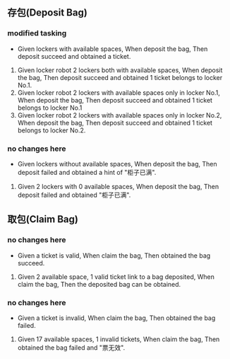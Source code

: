 ## 存包(Deposit Bag)
### modified tasking
- Given lockers with available spaces, When deposit the bag, Then deposit succeed and obtained a ticket.

>
1. Given locker robot 2 lockers both with available spaces, When deposit the bag, Then deposit succeed and obtained 1 ticket belongs to locker No.1.
2. Given locker robot 2 lockers with available spaces only in locker No.1, When deposit the bag, Then deposit succeed and obtained 1 ticket belongs to locker No.1
3. Given locker robot 2 lockers with available spaces only in locker No.2, When deposit the bag, Then deposit succeed and obtained 1 ticket belongs to locker No.2.

### no changes here
- Given lockers without available spaces, When deposit the bag, Then deposit failed and obtained a hint of "柜子已满".

>
1. Given 2 lockers with 0 available spaces, When deposit the bag, Then deposit failed and obtained "柜子已满".

## 取包(Claim Bag)
### no changes here
- Given a ticket is valid, When claim the bag, Then obtained the bag succeed.

>
1. Given 2 available space, 1 valid ticket link to a bag deposited, When claim the bag, Then the deposited bag can be obtained.

### no changes here
- Given a ticket is invalid, When claim the bag, Then obtained the bag failed.

>
1. Given 17 available spaces, 1 invalid tickets, When claim the bag, Then obtained the bag failed and "票无效".
